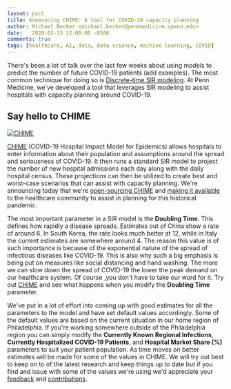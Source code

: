 ```yaml
---
layout: post
title: Announcing CHIME: A tool for COVID-19 capacity planning
author: Michael Becker <michael.becker@pennmedicine.upenn.edu>
date:   2020-02-13 12:00:00 -0500
comments: true
tags: [healthcare, AI, data, data science, machine learning, COVID]
---
```


There's been a lot of talk over the last few weeks about using models to predict the number of future COVID-19 patients (add examples). The most common technique for doing so is 
[Discrete-time SIR modeling](https://mathworld.wolfram.com/SIRModel.html). At Penn Medicine, we've developed a tool that leverages SIR modeling to assist hospitals with capacity planning around COVID-19.

## Say hello to CHIME
[![CHIME](https://user-images.githubusercontent.com/1069047/76692614-51cb5e80-662f-11ea-8335-6904b996ef63.gif)](https://pennchime.herokuapp.com/)

[CHIME](https://github.com/pennsignals/chime) (COVID-19 Hospital Impact Model for Epidemics) allows hospitals to enter information about their population and assumptions around the spread and seriousness of COVID-19. It then runs a standard SIR model to project the number of new hospital admissions each day along with the daily hospital census. These projections can then be utilized to create best and worst-case scenarios that can assist with capacity planning. We're announcing today that we're [open-sourcing CHIME](https://github.com/pennsignals/chime) and [making it available](https://pennchime.herokuapp.com/) to the healthcare community to assist in planning for this historical pandemic.

The most important parameter in a SIR model is the **Doubling Time**. This defines how rapidly a disease spreads. Estimates out of China show a rate of around 6. In South Korea, the rate looks much better at 12, while in Italy the current estimates are somewhere around 4. The reason this value is of such importance is because of the exponential nature of the spread of infectious diseases like COVID-19. This is also why such a big emphasis is being put on measures like social distancing and hand washing. The more we can slow down the spread of COVID-19 the lower the peak demand on our healthcare system. Of course ,you don't have to take our word for it. Try out [CHIME](https://pennchime.herokuapp.com/) and see what happens when you modify the **Doubling Time** parameter.

We've put in a lot of effort into coming up with good estimates for all the parameters to the model and have set default values accordingly. Some of the default values are based on the current situation in our home region of Philadelphia. If you're working somewhere outside of the Philadelphia region you can simply modify the **Currently Known Regional Infections**, **Currently Hospitalized COVID-19 Patients**, and **Hospital Market Share (%)** parameters to suit your patient population. As time moves on better estimates will be made for some of the values in CHIME. We will try out best to keep on to of the latest research and keep things up to date but if you find and issue with some of the values we're using we'd appreciate your [feedback](http://predictivehealthcare.pennmedicine.org/contact/) and [contributions](https://github.com/pennsignals/chime).